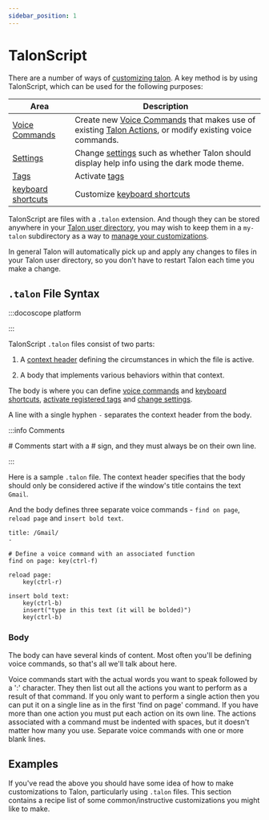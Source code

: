 ```yaml
---
sidebar_position: 1
---
```


# TalonScript

There are a number of ways of [customizing talon](../overview.md). A key method is by using TalonScript, which can be used for the following purposes:

| Area                                                                 | Description                                                                                                                                                                                                       |
| -------------------------------------------------------------------- | ----------------------------------------------------------------------------------------------------------------------------------------------------------------------------------------------------------------- |
| [Voice Commands](/docs/Resource%20Hub/terminology.md#voice-commands) | Create new [Voice Commands](/docs/Resource%20Hub/terminology.md#voice-commands) that makes use of existing [Talon Actions](/docs/Resource%20Hub/terminology.md#talon-actions), or modify existing voice commands. |
| [Settings](../settings.md)                                           | Change [settings](../settings.md) such as whether Talon should display help info using the dark mode theme.                                                                                                       |
| [Tags](tag-activation.md)                                            | Activate [tags](tag-activation.md)                                                                                                                                                                                |
| [keyboard shortcuts](customize-kbd-shortcut.md)                      | Customize [keyboard shortcuts](customize-kbd-shortcut.md)                                                                                                                                                         |

TalonScript are files with a `.talon` extension. And though they can be stored anywhere in your [Talon user directory](/docs/Resource%20Hub/terminology.md#talon-user-directory),
you may wish to keep them in a `my-talon` subdirectory as a way to [manage your customizations](../managing-customizations.md).

In general Talon will automatically pick up and apply any changes to files in your Talon user directory, so you don't have to restart Talon each time you make a change.


## `.talon` File Syntax

:::docoscope platform

:::


TalonScript `.talon` files consist of two parts:

1. A [context header](./context-header.md) defining the circumstances in which the file is active.

2. A body that implements various behaviors within that context.

The body is where you can define [voice commands](./voice-commands.md) and [keyboard shortcuts](./customize-kbd-shortcut.md),
[activate registered tags](./tag-activation.md) and [change settings](../settings.md).

A line with a single hyphen `-` separates the context header from the body.

:::info Comments

\# Comments start with a # sign, and they must always be on their own line.

:::

Here is a sample `.talon` file. The context header specifies that the body should only be considered active if the window's title contains the text `Gmail`.

And the body defines three separate voice commands - `find on page`, `reload page` and `insert bold text`.

```talon
title: /Gmail/
-

# Define a voice command with an associated function
find on page: key(ctrl-f)

reload page:
    key(ctrl-r)

insert bold text:
    key(ctrl-b)
    insert("type in this text (it will be bolded)")
    key(ctrl-b)
```

### Body

The body can have several kinds of content. Most often you'll be defining voice commands, so that's all we'll talk about here.

Voice commands start with the actual words you want to speak followed by a ':' character. They then list out all the actions you want to perform as a result of that command. If you only want to perform a single action then you can put it on a single line as in the first 'find on page' command. If you have more than one action you must put each action on its own line. The actions associated with a command must be indented with spaces, but it doesn't matter how many you use. Separate voice commands with one or more blank lines.

## Examples

If you've read the above you should have some idea of how to make customizations to Talon, particularly using `.talon` files.
This section contains a recipe list of some common/instructive customizations you might like to make.
